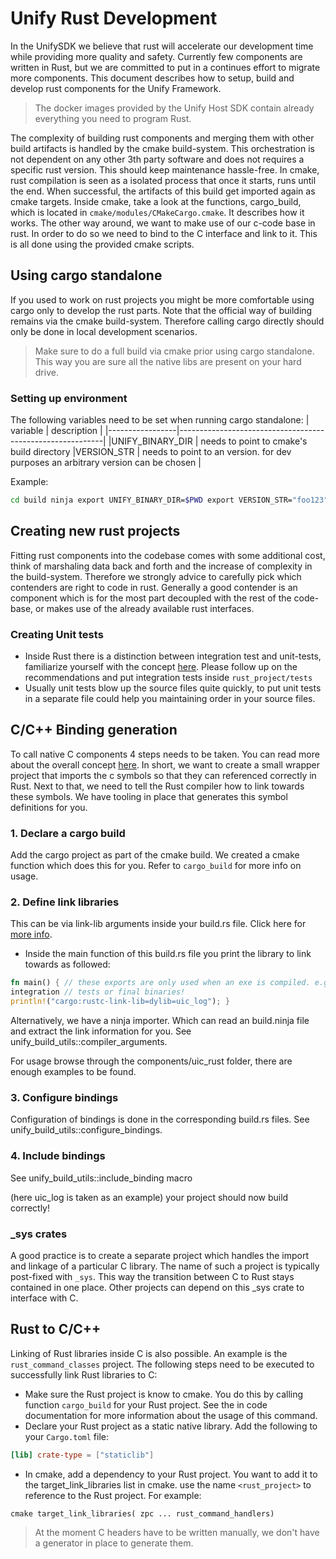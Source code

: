 # Unify Rust Development

In the UnifySDK we believe that rust will accelerate our development time while
providing more quality and safety. Currently few components are written in
Rust, but we are committed to put in a continues effort to migrate more
components. This document describes how to setup, build and develop rust
components for the Unify Framework.

> The docker images provided by the Unify Host SDK contain already everything
> you need to program Rust.

The complexity of building rust components and merging them with other build
artifacts is handled by the cmake build-system. This orchestration is not
dependent on any other 3th party software and does not requires a specific rust
version. This should keep maintenance hassle-free.
In cmake, rust compilation is seen as a isolated process that once it starts,
runs until the end. When successful, the artifacts of this build get imported
again as cmake targets. Inside cmake, take a look at the functions,
cargo_build, which is located in `cmake/modules/CMakeCargo.cmake`. It describes
how it works. The other way around, we want to make use of our c-code base in
rust. In order to do so we need to bind to the C interface and link to it. This
is all done using the provided cmake scripts.

## Using cargo standalone

If you used to work on rust projects you might be more comfortable using cargo
only to develop the rust parts. Note that the official way of building remains
via the cmake build-system. Therefore calling cargo directly should only be done
in local development scenarios.

> Make sure to do a full build via cmake prior using cargo standalone. This way
> you are sure all the native libs are present on your hard drive.

### Setting up environment

The following variables need to be set when running cargo standalone:
| variable        | description                                               |
|-----------------|-----------------------------------------------------------|
|UNIFY_BINARY_DIR | needs to point to cmake's build directory
|VERSION_STR      | needs to point to an version. for dev purposes an
arbitrary version can be chosen   |

Example:

```bash
cd build ninja export UNIFY_BINARY_DIR=$PWD export VERSION_STR="foo123"
```

## Creating new rust projects

Fitting rust components into the codebase comes with some additional cost, think
of marshaling data back and forth and the increase of complexity in the
build-system. Therefore we strongly advice to carefully pick which contenders
are right to code in rust. Generally a good contender is an component which is
for the most part decoupled with the rest of the code-base, or makes use of the
already available rust interfaces.

### Creating Unit tests

- Inside Rust there is a distinction between integration test and unit-tests,
  familiarize yourself with the concept
  [here](https://doc.rust-lang.org/book/ch11-03-test-organization.html). Please
  follow up on the recommendations and put integration tests inside
  `rust_project/tests`
- Usually unit tests blow up the source files quite quickly, to put unit tests
  in a separate file could help you maintaining order in your source files.

## C/C++ Binding generation

To call native C components 4 steps needs to be taken. You can read more about
the overall concept
[here](https://docs.rust-embedded.org/book/interoperability/c-with-rust.html).
In short, we want to create a small wrapper project that imports the c symbols
so that they can referenced correctly in Rust. Next to that, we need to tell the
Rust compiler how to link towards these symbols. We have tooling in place that
generates this symbol definitions for you.

### 1. Declare a cargo build

Add the cargo project as part of the cmake build. We created a cmake function
which does this for you. Refer to `cargo_build` for more info on usage.

### 2. Define link libraries

This can be via link-lib arguments inside your build.rs file. Click here for
[more info](https://doc.rust-lang.org/cargo/reference/build-scripts.html).
- Inside the main function of this build.rs file you print the library to link
  towards as followed:

```rust
fn main() { // these exports are only used when an exe is compiled. e.g.
integration // tests or final binaries!
println!("cargo:rustc-link-lib=dylib=uic_log"); }
```

Alternatively, we have a ninja importer. Which can read an build.ninja file and
extract the link information for you. See
unify_build_utils::compiler_arguments.

For usage browse through the components/uic_rust folder, there are enough
examples to be found.

### 3. Configure bindings

Configuration of bindings is done in the corresponding build.rs files. See
unify_build_utils::configure_bindings.

### 4. Include bindings

See unify_build_utils::include_binding macro

(here uic_log is taken as an example) your project should now build correctly!

### _sys crates

A good practice is to create a separate project which handles the import and
linkage of a particular C library. The name of such a project is typically
post-fixed with `_sys`. This way the transition between C to Rust stays
contained in one place. Other projects can depend on this _sys crate to
interface with C.

## Rust to C/C++

Linking of Rust libraries inside C is also possible. An example is the
`rust_command_classes` project. The following steps need to be executed to
successfully link Rust libraries to C:

- Make sure the Rust project is know to cmake. You do this by calling function
  `cargo_build` for your Rust project. See the in code documentation for more
  information about the usage of this command.
- Declare your Rust project as a static native library. Add the following to
  your `Cargo.toml` file:

```toml
[lib] crate-type = ["staticlib"]
```

- In cmake, add a dependency to your Rust project. You want to add it to the
  target_link_libraries list in cmake. use the name `<rust_project>` to
  reference to the Rust project. For example:

```cmake target_link_libraries( zpc ... rust_command_handlers) ```

> At the moment C headers have to be written manually, we don't have a generator
> in place to generate them.


